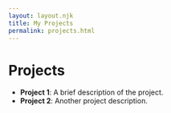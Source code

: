 ```yaml
---
layout: layout.njk
title: My Projects
permalink: projects.html
---
```


# Projects

- **Project 1**: A brief description of the project.
- **Project 2**: Another project description.
